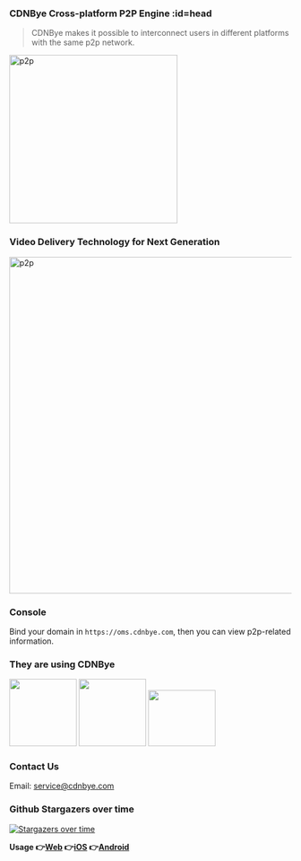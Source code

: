 ### CDNBye Cross-platform P2P Engine :id=head
> CDNBye makes it possible to interconnect users in different platforms with the same p2p network.

<img width="300" src="https://cdnbye.oss-cn-beijing.aliyuncs.com/pic/newlogo.png" alt="p2p">

### Video Delivery Technology for Next Generation

<img width="600" src="https://cdnbye.oss-cn-beijing.aliyuncs.com/pic/p2p.jpg" alt="p2p">

### Console
Bind your domain in `https://oms.cdnbye.com`, then you can view p2p-related information.

### They are using CDNBye
[<img src="https://timgsa.baidu.com/timg?image&quality=80&size=b9999_10000&sec=1531253035445&di=7af6cc9ad4abe3d06ba376af22d85131&imgtype=0&src=http%3A%2F%2Fimg.kuai8.com%2Fattaches%2Fintro%2F1213%2F201612131436417407.png" width="120">](https://egame.qq.com/?hls=1&p2p=1&_debug=1)
[<img src="https://cdnbye.oss-cn-beijing.aliyuncs.com/pic/maocloud.png" width="120">](https://www.maoyuncloud.com/)
[<img src="http://www.sportnews.to/wp-content/uploads/2019/08/logo-small.png" width="120" height="100">](http://www.sportnews.to/)

### Contact Us
Email: service@cdnbye.com

### Github Stargazers over time

[![Stargazers over time](https://starcharts.herokuapp.com/cdnbye/hlsjs-p2p-engine.svg)](https://starcharts.herokuapp.com/cdnbye/hlsjs-p2p-engine)
      
**Usage 👉[Web](/en/web/introduction.md)  👉[iOS](/en/ios/introduction.md)   👉[Android](/en/android/introduction.md)**
